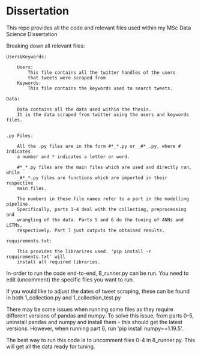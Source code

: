 # Dissertation 

This repo provides all the code and relevant files used within 
my MSc Data Science Dissertation

Breaking down all relevant files: 

    Users&Keywords:
    
        Users: 
            This file contains all the twitter handles of the users 
            that tweets were scraped from
        Keywords: 
            This file contains the keywords used to search tweets. 
     
    Data: 
    
        Data contains all the data used within the thesis. 
        It is the data scraped from twitter using the users and keywords files. 
        
    
    .py Files: 
    
        All the .py files are in the form #*_*.py or _#*_.py, where # indicates
        a number and * indicates a letter or word. 
        
        #*_*.py files are the main files which are used and directly ran, while
        _#*_*.py files are functions which are imported in their respective 
        main files.
        
        The numbers in these file names refer to a part in the modelling pipeline. 
        Specifically, parts 1-4 deal with the collecting, preprocessing and
        wrangling of the data. Parts 5 and 6 do the tuning of ANNs and LSTMs, 
        respectively. Part 7 just outputs the obtained results.
        
    requirements.txt: 
        
        This provides the librarires used. 'pip install -r requirements.txt' will
        install all required libraries. 

In-order to run the code end-to-end, 8_runner.py can be run. You need to 
edit (uncomment) the specific files you want to run. 

If you would like to adjust the dates of tweet scraping, these can be found
in both 1_collection.py and 1_collection_test.py

There may be some issues when running some files as they require different 
versions of pandas and numpy. 
To solve this issue, from parts 0-5, uninstall pandas and numpy and install them - 
this should get the latest versions.
However, when running part 6, run 'pip install numpy==1.19.5'. 

The best way to run this code is to uncomment files 0-4 in 8_runner.py. 
This will get all the data ready for tuning. 
